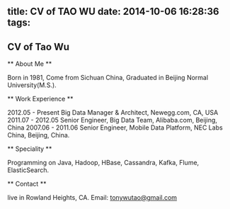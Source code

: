 title: CV of TAO WU
date: 2014-10-06 16:28:36
tags:
---

## CV of Tao Wu


** About Me **

Born in 1981, Come from Sichuan China, Graduated in Beijing Normal University(M.S.).

** Work Experience **

2012.05 - Present  Big Data Manager & Architect, Newegg.com, CA, USA
2011.07 - 2012.05 Senior Engineer, Big Data Team, Alibaba.com, Beijing, China
2007.06 - 2011.06 Senior Engineer, Mobile Data Platform, NEC Labs China, Beijing, China.

** Speciality **

Programming on Java, Hadoop, HBase, Cassandra, Kafka, Flume, ElasticSearch.

** Contact **

live in Rowland Heights, CA. Email: tonywutao@gmail.com
